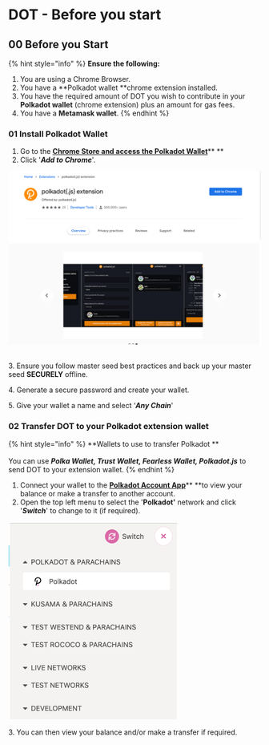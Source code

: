 # DOT - Before you start

## 00 **Before you Start**

{% hint style="info" %}
**Ensure the following:**

1. You are using a Chrome Browser.
2. You have a **Polkadot wallet **chrome extension installed.&#x20;
3. You have the required amount of DOT you wish to contribute in your **Polkadot wallet** (chrome extension) plus an amount for gas fees.
4. You have a **Metamask wallet**.&#x20;
{% endhint %}

### 01 Install Polkadot Wallet

1. Go to the [**Chrome Store and access the Polkadot Wallet**](https://chrome.google.com/webstore/detail/polkadot%7Bjs%7D-extension/mopnmbcafieddcagagdcbnhejhlodfdd)** **
2. Click '_**Add to Chrome**_'.

![](<../../../.gitbook/assets/image (7).png>)

\
3\. Ensure you follow master seed best practices and back up your master seed **SECURELY** offline.&#x20;

4\. Generate a secure password and create your wallet.&#x20;

5\. Give your wallet a name and select ‘_**Any Chain**_'‌

### 02 Transfer DOT to your Polkadot extension wallet <a href="02-transfer-ksm-to-your-polkadot-extension-wallet" id="02-transfer-ksm-to-your-polkadot-extension-wallet"></a>

{% hint style="info" %}
**Wallets to use to transfer Polkadot **\
\
You can use _**Polka Wallet, Trust Wallet, Fearless Wallet, Polkadot.js**_ to send DOT to your extension wallet.&#x20;
{% endhint %}

1. Connect your wallet to the [**Polkadot Account App**](https://polkadot.js.org/apps/#/accounts)** **to view your balance or make a transfer to another account.&#x20;
2. Open the top left menu to select the '**Polkadot'** network and click '_**Switch**_' to change to it (if required).

![](<../../../.gitbook/assets/Screenshot 2021-11-02 at 13.30.23.png>)

3\. You can then view your balance and/or make a transfer if required.&#x20;
